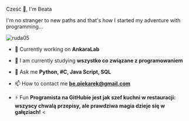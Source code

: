 Cześć 👋, I'm Beata

I'm no stranger to new paths and that's how I started my adventure with programming...

<p wyrównanie="left"> <img src="https://komarev.com/ghpvc/?username=ruda05&label=Profile%20views&color=0e75b6&style=flat" alt="ruda05" /> </p>

- 🔭 Currently working on **AnkaraLab**

- 🌱 I am currently studying **wszystko co związane z programowaniem**

- 💬 Ask me **Python, #C, Java Script, SQL**

- 📫 How to contact me **be.piekarek@gmail.com**

- ⚡ Fun **Programista na GitHubie jest jak szef kuchni w restauracji: wszyscy chwalą przepisy, ale prawdziwa magia dzieje się w gałęziach!** <


